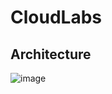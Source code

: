 # CloudLabs

## Architecture

![image](https://github.com/UnpredictablePrashant/CloudLabs/assets/54345937/42bee687-a252-4080-b025-93556a23ef5d)

